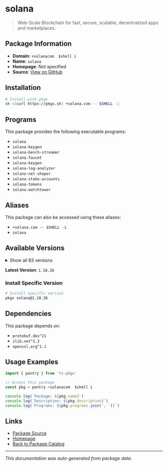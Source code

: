 # solana

> Web-Scale Blockchain for fast, secure, scalable, decentralized apps and marketplaces.

## Package Information

- **Domain**: `+solanacom  $shell i`
- **Name**: `solana`
- **Homepage**: Not specified
- **Source**: [View on GitHub](https://github.com/pkgxdev/pantry/tree/main/projects/solana.com/package.yml)

## Installation

```bash
# Install with pkgx
sh <(curl https://pkgx.sh) +solana.com -- $SHELL -i
```

## Programs

This package provides the following executable programs:

- `solana`
- `solana-keygen`
- `solana-bench-streamer`
- `solana-faucet`
- `solana-keygen`
- `solana-log-analyzer`
- `solana-net-shaper`
- `solana-stake-accounts`
- `solana-tokens`
- `solana-watchtower`

## Aliases

This package can also be accessed using these aliases:

- `+solana.com -- $SHELL -i`
- `solana`

## Available Versions

<details>
<summary>Show all 83 versions</summary>

- `1.18.26`, `1.18.25`, `1.18.23`, `1.18.22`, `1.18.21`
- `1.18.20`, `1.18.18`, `1.18.15`, `1.18.14`, `1.18.13`
- `1.18.12`, `1.18.11`, `1.18.9`, `1.18.8`, `1.18.6`
- `1.18.4`, `1.18.2`, `1.18.1`, `1.17.34`, `1.17.33`
- `1.17.31`, `1.17.28`, `1.17.27`, `1.17.25`, `1.17.22`
- `1.17.20`, `1.17.17`, `1.17.16`, `1.17.15`, `1.17.14`
- `1.17.13`, `1.17.12`, `1.17.11`, `1.17.10`, `1.17.9`
- `1.17.8`, `1.17.7`, `1.17.6`, `1.17.5`, `1.17.4`
- `1.17.3`, `1.17.2`, `1.17.1`, `1.17.0`, `1.16.27`
- `1.16.25`, `1.16.24`, `1.16.23`, `1.16.22`, `1.16.21`
- `1.16.19`, `1.16.18`, `1.16.17`, `1.16.16`, `1.16.15`
- `1.16.14`, `1.16.13`, `1.16.12`, `1.16.11`, `1.16.10`
- `1.16.9`, `1.16.8`, `1.16.7`, `1.16.6`, `1.16.5`
- `1.16.4`, `1.16.3`, `1.16.2`, `1.16.1`, `1.16.0`
- `1.15.2`, `1.14.29`, `1.14.28`, `1.14.27`, `1.14.26`
- `1.14.25`, `1.14.24`, `1.14.23`, `1.14.22`, `1.14.21`
- `1.14.20`, `1.14.19`, `1.14.18`

</details>

**Latest Version**: `1.18.26`

### Install Specific Version

```bash
# Install specific version
pkgx solana@1.18.26
```

## Dependencies

This package depends on:

- `protobuf.dev^21`
- `zlib.net^1.2`
- `openssl.org^1.1`

## Usage Examples

```typescript
import { pantry } from 'ts-pkgx'

// Access this package
const pkg = pantry.+solanacom  $shell i

console.log(`Package: ${pkg.name}`)
console.log(`Description: ${pkg.description}`)
console.log(`Programs: ${pkg.programs.join(', ')}`)
```

## Links

- [Package Source](https://github.com/pkgxdev/pantry/tree/main/projects/solana.com/package.yml)
- [Homepage](#)
- [Back to Package Catalog](../package-catalog.md)

---

*This documentation was auto-generated from package data.*
